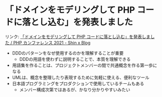 # 「ドメインをモデリングして PHP コードに落とし込む」を発表しました

リンク: [「ドメインをモデリングして PHP コードに落とし込む」を発表しました / PHP カンファレンス 2021 - Shin x Blog](https://blog.shin1x1.com/entry/phpcon2021-domain-modeling-with-php)

- DDDのパターンをなぜ使用するのかを理解することが重要
	- DDDの用語を使わずに説明することで、本質を理解できる
- 用語集を作ることは、プロジェクトメンバーの間で共通概念を作る第一歩になる
- UMLは、概念を整理したり表現するために気軽に使える、便利なツール
- 日本語プログラミングをプロダクションで使用しているチームもある
	- メンバー構成次第ではあるが、かなり分かりやすいみたい
